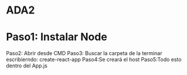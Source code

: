 # ADA2

# Paso1: Instalar Node
Paso2: Abrir desde CMD
Paso3: Buscar la carpeta de la terminar escribierndo: create-react-app
Paso4:Se creará el host
Paso5:Todo esto dentro del App.js
